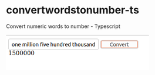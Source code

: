# convertwordstonumber-ts
Convert numeric words to number - Typescript

![](convertwordstonumber.png)
